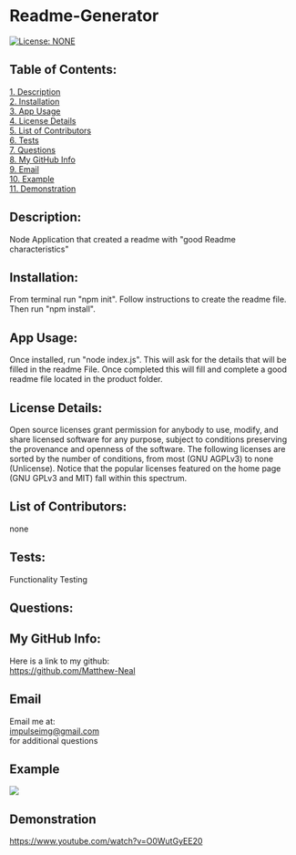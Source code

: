 # Readme-Generator  
[![License: NONE](https://img.shields.io/badge/License-none-red.svg)](https://choosealicense.com/licenses/)

## Table of Contents:

[1. Description](#Description)  
[2. Installation](#Installation)  
[3. App Usage](#App-Usage)  
[4. License Details](#License-Details)  
[5. List of Contributors](#List-of-Contributors)  
[6. Tests](#Tests)  
[7. Questions](#Questions)  
[8. My GitHub Info](#My-GitHub-Info)  
[9. Email](#Email)  
[10. Example](#Example)  
[11. Demonstration](#Demonstration)

## Description:

Node Application that created a readme with "good Readme characteristics"

## Installation:

From terminal run "npm init". Follow instructions to create the readme file. Then run "npm install".

## App Usage:

Once installed, run "node index.js". This will ask for the details that will be filled in the readme File. Once completed this will fill and complete a good readme file located in the product folder.

## License Details:

Open source licenses grant permission for anybody to use, modify, and share licensed software for any purpose, subject to conditions preserving the provenance and openness of the software. The following licenses are sorted by the number of conditions, from most (GNU AGPLv3) to none (Unlicense). Notice that the popular licenses featured on the home page (GNU GPLv3 and MIT) fall within this spectrum.

## List of Contributors:

none

## Tests:

Functionality Testing

## Questions:

## My GitHub Info:

Here is a link to my github:  
https://github.com/Matthew-Neal

## Email

Email me at:  
impulseimg@gmail.com  
for additional questions

## Example

<img src="../Assets/Readme_gen Screenshot.png"></img>

## Demonstration

https://www.youtube.com/watch?v=O0WutGyEE20
